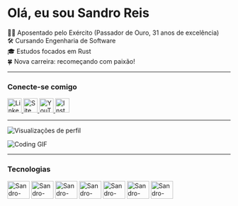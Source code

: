 # Olá, eu sou Sandro Reis

👨‍✈️ Aposentado pelo Exército (Passador de Ouro, 31 anos de excelência)  
🛠️ Cursando Engenharia de Software  
🎓 Estudos focados em Rust  
🍀 Nova carreira: recomeçando com paixão!

---

### Conecte-se comigo

<a href="https://www.linkedin.com/in/sandro-reis-9692513a/" target="_blank" title="LinkedIn">
  <img src="https://github.com/marcodotcastro/marcodotcastro/blob/master/linkedin.png?raw=true" alt="LinkedIn" width="32" height="32"/>
</a>
<a href="https://desenvolvendo.me" target="_blank" title="Site pessoal">
  <img src="https://github.com/marcodotcastro/marcodotcastro/blob/master/chrome.png?raw=true" alt="Site pessoal" width="32" height="32"/>
</a>
<a href="https://www.youtube.com/@veteranoedev" target="_blank" title="YouTube">
  <img src="https://github.com/marcodotcastro/marcodotcastro/blob/master/youtube-v2.png?raw=true" alt="YouTube" width="32" height="32"/>
</a>
<a href="https://instagram.com/irmao.sandroreis" target="_blank" title="Instagram">
  <img src="https://github.com/marcodotcastro/marcodotcastro/blob/master/instagram.png?raw=true" alt="Instagram" width="32" height="32"/>
</a>

---

![Visualizações de perfil](https://komarev.com/ghpvc/?username=marcodotcastro)

![Coding GIF](https://github.com/marcodotcastro/marcodotcastro/blob/master/code.gif?raw=true)

---

### Tecnologias

<img alt="Sandro-Rust" height="40" width="50" src="https://www.rust-lang.org/static/images/rust-logo-blk.svg">
<img alt="Sandro-Slint" height="40" width="50" src="https://docs.slint.dev/latest/docs/slint/_astro/slint-logo-small-light.DRFn4pZL.svg">
<img alt="Sandro-Rocket" height="40" width="50" src="https://rocket.rs/images/sponsors/rwf2.gif">
<img alt="Sandro-Actix" height="40" width="50" src="https://actix.rs/img/logo.png">
<img alt="Sandro-Git" height="40" width="50" src="https://git-scm.com/images/logo@2x.png">
<img alt="Sandro-Linux" height="40" width="50" src="https://upload.wikimedia.org/wikipedia/commons/thumb/3/35/Tux.svg/330px-Tux.svg.png">
<img alt="Sandro-Postgres" height="40" width="50" src="https://cdn.jsdelivr.net/gh/devicons/devicon/icons/postgresql/postgresql-original.svg">
